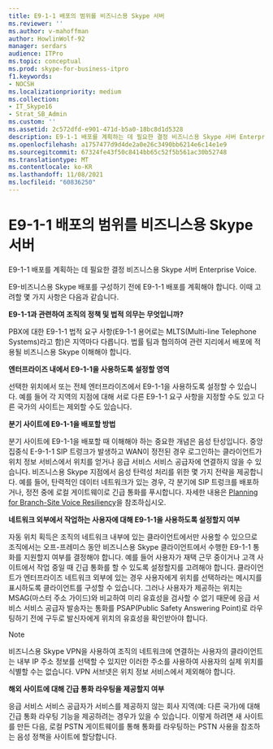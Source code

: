 ```yaml
---
title: E9-1-1 배포의 범위를 비즈니스용 Skype 서버
ms.reviewer: ''
ms.author: v-mahoffman
author: HowlinWolf-92
manager: serdars
audience: ITPro
ms.topic: conceptual
ms.prod: skype-for-business-itpro
f1.keywords:
- NOCSH
ms.localizationpriority: medium
ms.collection:
- IT_Skype16
- Strat_SB_Admin
ms.custom: ''
ms.assetid: 2c572dfd-e901-471d-b5a0-18bc8d1d5328
description: E9-1-1 배포를 계획하는 데 필요한 결정 비즈니스용 Skype 서버 Enterprise Voice.
ms.openlocfilehash: a1757477d9d4de2a0e26c3490bb6214e6c14e1e9
ms.sourcegitcommit: 67324fe43f50c8414bb65c52f5b561ac30b52748
ms.translationtype: MT
ms.contentlocale: ko-KR
ms.lasthandoff: 11/08/2021
ms.locfileid: "60836250"
---
```

# <a name="define-the-scope-of-the-e9-1-1-deployment-in-skype-for-business-server"></a>E9-1-1 배포의 범위를 비즈니스용 Skype 서버

E9-1-1 배포를 계획하는 데 필요한 결정 비즈니스용 Skype 서버 Enterprise Voice.

E9-비즈니스용 Skype 배포를 구성하기 전에 E9-1-1 배포를 계획해야 합니다. 이때 고려할 몇 가지 사항은 다음과 같습니다.

 **E9-1-1과 관련하여 조직의 정책 및 법적 의무는 무엇입니까?**

 PBX에 대한 E9-1-1 법적 요구 사항(E9-1-1 용어로는 MLTS(Multi-line Telephone Systems)라고 함)은 지역마다 다릅니다. 법률 팀과 협의하여 관련 지리에서 배포에 적용될 비즈니스용 Skype 이해해야 합니다.

 **엔터프라이즈 내에서 E9-1-1을 사용하도록 설정할 영역**

 선택한 위치에서 또는 전체 엔터프라이즈에서 E9-1-1을 사용하도록 설정할 수 있습니다. 예를 들어 각 지역의 지점에 대해 서로 다른 E9-1-1 요구 사항을 지정할 수도 있고 다른 국가의 사이트는 제외할 수도 있습니다.

 **분기 사이트에 E9-1-1을 배포할 방법**

 분기 사이트에 E9-1-1을 배포할 때 이해해야 하는 중요한 개념은 음성 탄성입니다. 중앙 집중식 E-9-1-1 SIP 트렁크가 발생하고 WAN이 정전된 경우 로그인하는 클라이언트가 위치 정보 서비스에서 위치를 얻거나 응급 서비스 서비스 공급자에 연결하지 않을 수 있습니다. 비즈니스용 Skype 지점에서 음성 탄력성 처리를 위한 몇 가지 전략을 제공합니다. 예를 들어, 탄력적인 데이터 네트워크가 있는 경우, 각 분기에 SIP 트렁크를 배포하거나, 정전 중에 로컬 게이트웨이로 긴급 통화를 푸시합니다. 자세한 내용은 [Planning for Branch-Site Voice Resiliency](/previous-versions/office/lync-server-2013/lync-server-2013-planning-for-branch-site-voice-resiliency)을 참조하십시오.

 **네트워크 외부에서 작업하는 사용자에 대해 E9-1-1을 사용하도록 설정할지 여부**

 자동 위치 획득은 조직의 네트워크 내부에 있는 클라이언트에서만 사용할 수 있으므로 조직에서는 오프-프레미스 동안 비즈니스용 Skype 클라이언트에서 수행한 E9-1-1 통화를 지원할지 여부를 결정해야 합니다. 예를 들어 사용자가 재택 근무 중이거나 고객 사이트에서 작업 중일 때 긴급 통화를 할 수 있도록 설정할지를 고려해야 합니다. 클라이언트가 엔터프라이즈 네트워크 외부에 있는 경우 사용자에게 위치를 선택하라는 메시지를 표시하도록 클라이언트를 구성할 수 있습니다. 그러나 사용자가 제공하는 위치는 MSAG(마스터 주소 가이드)와 비교하여 미리 유효성을 검사할 수 없기 때문에 응급 서비스 서비스 공급자 발송자는 통화를 PSAP(Public Safety Answering Point)로 라우팅하기 전에 구두로 발신자에게 위치의 유효성을 확인받아야 합니다.

> [!NOTE]
> 비즈니스용 Skype VPN을 사용하여 조직의 네트워크에 연결하는 사용자의 클라이언트는 내부 IP 주소 정보를 선택할 수 있지만 이러한 주소를 사용하여 사용자의 실제 위치를 식별할 수는 없습니다. VPN 서브넷은 위치 정보 서비스에서 제외해야 합니다.

 **해외 사이트에 대해 긴급 통화 라우팅을 제공할지 여부**

 응급 서비스 서비스 공급자가 서비스를 제공하지 않는 회사 지역(예: 다른 국가)에 대해 긴급 통화 라우팅 기능을 제공하려는 경우가 있을 수 있습니다. 이렇게 하려면 새 사이트를 만든 다음, 로컬 PSTN 게이트웨이를 통해 통화를 라우팅하는 PSTN 사용을 참조하는 음성 정책을 사이트에 할당합니다.